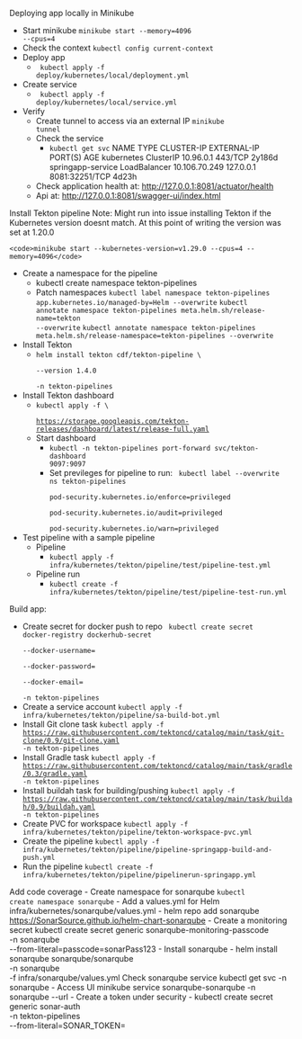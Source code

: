 Deploying app locally in Minikube
- Start minikube
    <code>minikube start --memory=4096 --cpus=4</code>
- Check the context
    <code>kubectl config current-context</code>
- Deploy app
  - <code> kubectl apply -f deploy/kubernetes/local/deployment.yml</code>
- Create service
  - <code> kubectl apply -f deploy/kubernetes/local/service.yml</code>
- Verify
  - Create tunnel to access via an external IP
    <code>minikube tunnel</code>
  - Check the service
    - <code>kubectl get svc</code>
      NAME                TYPE           CLUSTER-IP      EXTERNAL-IP   PORT(S)          AGE
      kubernetes          ClusterIP      10.96.0.1       <none>        443/TCP          2y186d
      springapp-service   LoadBalancer   10.106.70.249   127.0.0.1     8081:32251/TCP   4d23h
  - Check application health at: http://127.0.0.1:8081/actuator/health
  - Api at: http://127.0.0.1:8081/swagger-ui/index.html

Install Tekton pipeline
Note: 
    Might run into issue installing Tekton if the Kubernetes version doesnt match.
    At this point of writing the version was set at 1.20.0

    <code>minikube start --kubernetes-version=v1.29.0 --cpus=4 --memory=4096</code>

- Create a namespace for the pipeline
  - kubectl create namespace tekton-pipelines
  - Patch namespaces
      <code>kubectl label namespace tekton-pipelines app.kubernetes.io/managed-by=Helm --overwrite</code>
      <code>kubectl annotate namespace tekton-pipelines meta.helm.sh/release-name=tekton --overwrite</code>
      <code>kubectl annotate namespace tekton-pipelines meta.helm.sh/release-namespace=tekton-pipelines --overwrite</code>
- Install Tekton
  - <code>helm install tekton cdf/tekton-pipeline \                                       
    --version 1.4.0 \
    -n tekton-pipelines</code>
- Install Tekton dashboard
  - <code>kubectl apply -f \                                             
    https://storage.googleapis.com/tekton-releases/dashboard/latest/release-full.yaml</code>
  - Start dashboard
    - <code>kubectl -n tekton-pipelines port-forward svc/tekton-dashboard 9097:9097</code>
    - Set previleges for pipeline to run:
      <code>
      kubectl label --overwrite ns tekton-pipelines \
      pod-security.kubernetes.io/enforce=privileged \
      pod-security.kubernetes.io/audit=privileged \
      pod-security.kubernetes.io/warn=privileged
      </code>
- Test pipeline with a sample pipeline
  - Pipeline
    - <code>kubectl apply -f infra/kubernetes/tekton/pipeline/test/pipeline-test.yml</code>
  - Pipeline run
    - <code>kubectl create -f infra/kubernetes/tekton/pipeline/test/pipeline-test-run.yml</code>

Build app:
- Create secret for docker push to repo
  <code>
    kubectl create secret docker-registry dockerhub-secret \
  --docker-username=<your-dockerhub-username> \
  --docker-password=<your-dockerhub-pat> \
  --docker-email=<your-email> \
  -n tekton-pipelines
    </code>
- Create a service account
  <code>kubectl apply -f infra/kubernetes/tekton/pipeline/sa-build-bot.yml</code>
- Install Git clone task
  <code>kubectl apply -f https://raw.githubusercontent.com/tektoncd/catalog/main/task/git-clone/0.9/git-clone.yaml -n tekton-pipelines</code>
- Install Gradle task
  <code>kubectl apply -f https://raw.githubusercontent.com/tektoncd/catalog/main/task/gradle/0.3/gradle.yaml -n tekton-pipelines</code>
- Install buildah task for building/pushing
  <code>kubectl apply -f https://raw.githubusercontent.com/tektoncd/catalog/main/task/buildah/0.9/buildah.yaml -n tekton-pipelines</code>
- Create PVC for workspace
  <code>kubectl apply -f infra/kubernetes/tekton/pipeline/tekton-workspace-pvc.yml</code>
- Create the pipeline
  <code>kubectl apply -f infra/kubernetes/tekton/pipeline/pipeline-springapp-build-and-push.yml</code>
- Run the pipeline
  <code>kubectl create -f infra/kubernetes/tekton/pipeline/pipelinerun-springapp.yml</code>

Add code coverage
    - Create namespace for sonarqube
    <code>kubectl create namespace sonarqube</code>
    - Add a values.yml for Helm infra/kubernetes/sonarqube/values.yml
    - helm repo add sonarqube https://SonarSource.github.io/helm-chart-sonarqube
    - Create a monitoring secret
    kubectl create secret generic sonarqube-monitoring-passcode \
    -n sonarqube \
    --from-literal=passcode=sonarPass123
    - Install sonarqube
    - helm install sonarqube sonarqube/sonarqube \
        -n sonarqube \
        -f infra/sonarqube/values.yml
    Check sonarqube service
    kubectl get svc -n sonarqube
    - Access UI
    minikube service sonarqube-sonarqube -n sonarqube --url
    - Create a token under security
    -
        kubectl create secret generic sonar-auth \
        -n tekton-pipelines \
        --from-literal=SONAR_TOKEN=<token>
    